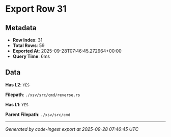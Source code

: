 # Export Row 31

## Metadata

- **Row Index**: 31
- **Total Rows**: 59
- **Exported At**: 2025-09-28T07:46:45.272964+00:00
- **Query Time**: 6ms

## Data

**Has L2**: `YES`

**Filepath**: `./xsv/src/cmd/reverse.rs`

**Has L1**: `YES`

**Parent Filepath**: `./xsv/src/cmd`

---

*Generated by code-ingest export at 2025-09-28 07:46:45 UTC*
